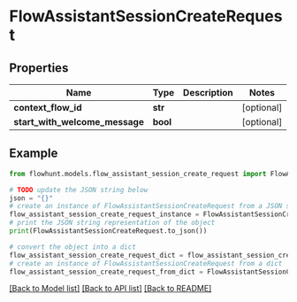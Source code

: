 # FlowAssistantSessionCreateRequest


## Properties

Name | Type | Description | Notes
------------ | ------------- | ------------- | -------------
**context_flow_id** | **str** |  | [optional] 
**start_with_welcome_message** | **bool** |  | [optional] 

## Example

```python
from flowhunt.models.flow_assistant_session_create_request import FlowAssistantSessionCreateRequest

# TODO update the JSON string below
json = "{}"
# create an instance of FlowAssistantSessionCreateRequest from a JSON string
flow_assistant_session_create_request_instance = FlowAssistantSessionCreateRequest.from_json(json)
# print the JSON string representation of the object
print(FlowAssistantSessionCreateRequest.to_json())

# convert the object into a dict
flow_assistant_session_create_request_dict = flow_assistant_session_create_request_instance.to_dict()
# create an instance of FlowAssistantSessionCreateRequest from a dict
flow_assistant_session_create_request_from_dict = FlowAssistantSessionCreateRequest.from_dict(flow_assistant_session_create_request_dict)
```
[[Back to Model list]](../README.md#documentation-for-models) [[Back to API list]](../README.md#documentation-for-api-endpoints) [[Back to README]](../README.md)


